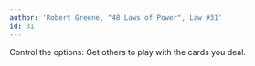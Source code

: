 ```yaml
---
author: 'Robert Greene, "48 Laws of Power", Law #31'
id: 31
---
```


Control the options: Get others to play with the cards you deal.